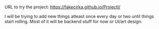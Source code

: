 URL to try the project:
https://fakecirka.github.io/ProjectI/

I will be trying to add new things atleast once every day or two until things start rolling. Most of it will be backend stuff for now or UI/art design.

